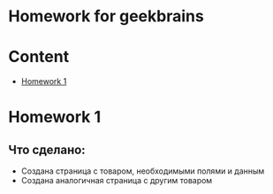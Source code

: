 Homework for geekbrains
=======

# Content
 - [Homework 1](#Homework_1)

# Homework 1

## Что сделано:
 - Создана страница с товаром, необходимыми полями и данным
 - Создана аналогичная страница с другим товаром